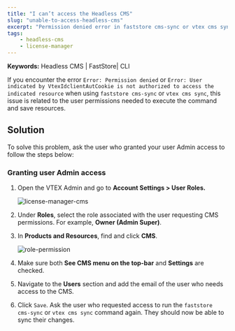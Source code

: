 ```yaml
---
title: "I can’t access the Headless CMS"
slug: "unable-to-access-headless-cms"
excerpt: "Permission denied error in faststore cms-sync or vtex cms sync indicates user access issues."
tags:
    - headless-cms
    - license-manager
---
```


**Keywords:** Headless CMS | FastStore| CLI

If you encounter the error `Error: Permission denied` or `Error: User indicated by VtexIdclientAutCookie is not authorized to access the indicated resource` when using `faststore cms-sync` or `vtex cms sync`, this issue is related to the user permissions needed to execute the command and save resources.

## Solution

To solve this problem, ask the user who granted your user Admin access to follow the steps below:

### Granting user Admin access

1. Open the VTEX Admin and go to **Account Settings > User Roles.**

   ![license-manager-cms](https://vtexhelp.vtexassets.com/assets/docs/src/cms-license-manager___57f69d96f44f3d29413f2651df7d98c8.png)

2. Under **Roles**, select the role associated with the user requesting CMS permissions. For example, **Owner (Admin Super)**.

3. In **Products and Resources**, find and click **CMS**.

   ![role-permission](https://vtexhelp.vtexassets.com/assets/docs/src/cms-license-manager-role___f67a8717b5411664dd29cfa9de1764bc.gif)

4. Make sure both **See CMS menu on the top-bar** and **Settings** are checked.

5. Navigate to the **Users** section and add the email of the user who needs access to the CMS.

6. Click `Save`. Ask the user who requested access to run the `faststore cms-sync` or `vtex cms sync` command again. They should now be able to sync their changes.
